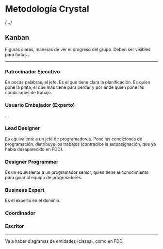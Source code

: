 # Metodología Crystal

*(...)*

## Kanban
Figuras claras, maneras de ver el progreso del grupo. Deben ser visibles para todos...

---

### Patrocinador Ejecutivo

En pocas palabras, el jefe. Es el que tiene clara la planificación. Es quien pone la plata, el que más tiene para perder y por ende quien pone las condiciones de trabajo.

### Usuario Embajador (Experto)

...

### Lead Designer

Es equivalente a un jefe de programadores. Pone las condiciones de programación, distribuye los trabajos (contradice la autoasignación, que ya habia desaparecido en FDD).

### Designer Programmer

Es un equivalente a un programador senior, quien tiene el conocimiento para guiar al equipo de progrmadores.

### Business Expert

Es el experto en el dominio.

### Coordinador

### Escritor

---

Va a haber diagramas de entidades (clases), como en FDD. 